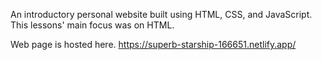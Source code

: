 An introductory personal website built using HTML, CSS, and JavaScript. This lessons' main focus was on HTML.

Web page is hosted here. https://superb-starship-166651.netlify.app/